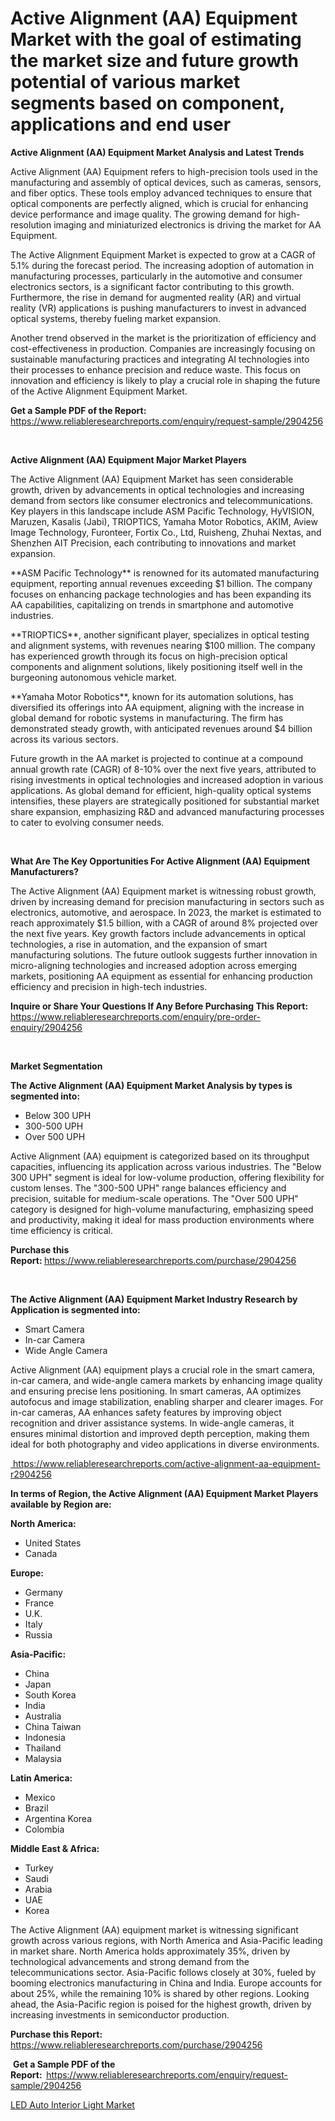 <p><h1>Active Alignment (AA) Equipment Market with the goal of estimating the market size and future growth potential of various market segments based on component, applications and end user</h1></p><p><strong>Active Alignment (AA) Equipment Market Analysis and Latest Trends</strong></p>
<p><p>Active Alignment (AA) Equipment refers to high-precision tools used in the manufacturing and assembly of optical devices, such as cameras, sensors, and fiber optics. These tools employ advanced techniques to ensure that optical components are perfectly aligned, which is crucial for enhancing device performance and image quality. The growing demand for high-resolution imaging and miniaturized electronics is driving the market for AA Equipment.</p><p>The Active Alignment Equipment Market is expected to grow at a CAGR of 5.1% during the forecast period. The increasing adoption of automation in manufacturing processes, particularly in the automotive and consumer electronics sectors, is a significant factor contributing to this growth. Furthermore, the rise in demand for augmented reality (AR) and virtual reality (VR) applications is pushing manufacturers to invest in advanced optical systems, thereby fueling market expansion.</p><p>Another trend observed in the market is the prioritization of efficiency and cost-effectiveness in production. Companies are increasingly focusing on sustainable manufacturing practices and integrating AI technologies into their processes to enhance precision and reduce waste. This focus on innovation and efficiency is likely to play a crucial role in shaping the future of the Active Alignment Equipment Market.</p></p>
<p><strong>Get a Sample PDF of the Report:&nbsp;</strong> <a href="https://www.reliableresearchreports.com/enquiry/request-sample/2904256?utm_campaign=3079&utm_medium=2&utm_source=Github&utm_content=ia&utm_term=11032025&utm_id=active-alignment-aa-equipment">https://www.reliableresearchreports.com/enquiry/request-sample/2904256</a></p>
<p>&nbsp;</p>
<p><strong>Active Alignment (AA) Equipment Major Market Players</strong></p>
<p><p>The Active Alignment (AA) Equipment Market has seen considerable growth, driven by advancements in optical technologies and increasing demand from sectors like consumer electronics and telecommunications. Key players in this landscape include ASM Pacific Technology, HyVISION, Maruzen, Kasalis (Jabi), TRIOPTICS, Yamaha Motor Robotics, AKIM, Aview Image Technology, Furonteer, Fortix Co., Ltd, Ruisheng, Zhuhai Nextas, and Shenzhen AIT Precision, each contributing to innovations and market expansion.</p><p>**ASM Pacific Technology** is renowned for its automated manufacturing equipment, reporting annual revenues exceeding $1 billion. The company focuses on enhancing package technologies and has been expanding its AA capabilities, capitalizing on trends in smartphone and automotive industries.</p><p>**TRIOPTICS**, another significant player, specializes in optical testing and alignment systems, with revenues nearing $100 million. The company has experienced growth through its focus on high-precision optical components and alignment solutions, likely positioning itself well in the burgeoning autonomous vehicle market.</p><p>**Yamaha Motor Robotics**, known for its automation solutions, has diversified its offerings into AA equipment, aligning with the increase in global demand for robotic systems in manufacturing. The firm has demonstrated steady growth, with anticipated revenues around $4 billion across its various sectors.</p><p>Future growth in the AA market is projected to continue at a compound annual growth rate (CAGR) of 8-10% over the next five years, attributed to rising investments in optical technologies and increased adoption in various applications. As global demand for efficient, high-quality optical systems intensifies, these players are strategically positioned for substantial market share expansion, emphasizing R&D and advanced manufacturing processes to cater to evolving consumer needs.</p></p>
<p>&nbsp;</p>
<p><strong>What Are The Key Opportunities For Active Alignment (AA) Equipment Manufacturers?</strong></p>
<p><p>The Active Alignment (AA) Equipment market is witnessing robust growth, driven by increasing demand for precision manufacturing in sectors such as electronics, automotive, and aerospace. In 2023, the market is estimated to reach approximately $1.5 billion, with a CAGR of around 8% projected over the next five years. Key growth factors include advancements in optical technologies, a rise in automation, and the expansion of smart manufacturing solutions. The future outlook suggests further innovation in micro-aligning technologies and increased adoption across emerging markets, positioning AA equipment as essential for enhancing production efficiency and precision in high-tech industries.</p></p>
<p><strong>Inquire or Share Your Questions If Any Before Purchasing This Report:</strong> <a href="https://www.reliableresearchreports.com/enquiry/pre-order-enquiry/2904256?utm_campaign=3079&utm_medium=2&utm_source=Github&utm_content=ia&utm_term=11032025&utm_id=active-alignment-aa-equipment">https://www.reliableresearchreports.com/enquiry/pre-order-enquiry/2904256</a></p>
<p>&nbsp;</p>
<p><strong>Market Segmentation</strong></p>
<p><strong>The Active Alignment (AA) Equipment Market Analysis by types is segmented into:</strong></p>
<p><ul><li>Below 300 UPH</li><li>300-500 UPH</li><li>Over 500 UPH</li></ul></p>
<p><p>Active Alignment (AA) equipment is categorized based on its throughput capacities, influencing its application across various industries. The "Below 300 UPH" segment is ideal for low-volume production, offering flexibility for custom lenses. The "300-500 UPH" range balances efficiency and precision, suitable for medium-scale operations. The "Over 500 UPH" category is designed for high-volume manufacturing, emphasizing speed and productivity, making it ideal for mass production environments where time efficiency is critical.</p></p>
<p><strong>Purchase this Report:&nbsp;</strong><a href="https://www.reliableresearchreports.com/purchase/2904256?utm_campaign=3079&utm_medium=2&utm_source=Github&utm_content=ia&utm_term=11032025&utm_id=active-alignment-aa-equipment">https://www.reliableresearchreports.com/purchase/2904256</a></p>
<p>&nbsp;</p>
<p><strong>The Active Alignment (AA) Equipment Market Industry Research by Application is segmented into:</strong></p>
<p><ul><li>Smart Camera</li><li>In-car Camera</li><li>Wide Angle Camera</li></ul></p>
<p><p>Active Alignment (AA) equipment plays a crucial role in the smart camera, in-car camera, and wide-angle camera markets by enhancing image quality and ensuring precise lens positioning. In smart cameras, AA optimizes autofocus and image stabilization, enabling sharper and clearer images. For in-car cameras, AA enhances safety features by improving object recognition and driver assistance systems. In wide-angle cameras, it ensures minimal distortion and improved depth perception, making them ideal for both photography and video applications in diverse environments.</p></p>
<p><a href="https://www.reliableresearchreports.com/active-alignment-aa-equipment-r2904256?utm_campaign=3079&utm_medium=2&utm_source=Github&utm_content=ia&utm_term=11032025&utm_id=active-alignment-aa-equipment">&nbsp;https://www.reliableresearchreports.com/active-alignment-aa-equipment-r2904256</a></p>
<p><strong>In terms of Region, the Active Alignment (AA) Equipment Market Players available by Region are:</strong></p>
<p>
    <p> <strong> North America: </strong>
        <ul>
            <li>United States</li>
            <li>Canada</li>
        </ul>
        </p> 
    <p> <strong> Europe: </strong>
        <ul>
            <li>Germany</li>
            <li>France</li>
            <li>U.K.</li>
            <li>Italy</li>
            <li>Russia</li>
        </ul>
        </p> 
    <p> <strong> Asia-Pacific: </strong>
        <ul>
            <li>China</li>
            <li>Japan</li>
            <li>South Korea</li>
            <li>India</li>
            <li>Australia</li>
            <li>China Taiwan</li>
            <li>Indonesia</li>
            <li>Thailand</li>
            <li>Malaysia</li>
        </ul>
        </p> 
    <p> <strong> Latin America: </strong>
        <ul>
            <li>Mexico</li>
            <li>Brazil</li>
            <li>Argentina Korea</li>
            <li>Colombia</li>
        </ul>
        </p> 
    <p> <strong> Middle East & Africa: </strong>
        <ul>
            <li>Turkey</li>
            <li>Saudi</li>
            <li>Arabia</li>
            <li>UAE</li>
            <li>Korea</li>
        </ul>
    </p>
    </p>
<p><p>The Active Alignment (AA) equipment market is witnessing significant growth across various regions, with North America and Asia-Pacific leading in market share. North America holds approximately 35%, driven by technological advancements and strong demand from the telecommunications sector. Asia-Pacific follows closely at 30%, fueled by booming electronics manufacturing in China and India. Europe accounts for about 25%, while the remaining 10% is shared by other regions. Looking ahead, the Asia-Pacific region is poised for the highest growth, driven by increasing investments in semiconductor production.</p></p>
<p><strong>Purchase this Report: </strong><a href="https://www.reliableresearchreports.com/purchase/2904256?utm_campaign=3079&utm_medium=2&utm_source=Github&utm_content=ia&utm_term=11032025&utm_id=active-alignment-aa-equipment">https://www.reliableresearchreports.com/purchase/2904256</a></p>
<p>&nbsp;<strong>Get a Sample PDF of the Report:&nbsp;&nbsp;</strong><a href="https://www.reliableresearchreports.com/enquiry/request-sample/2904256?utm_campaign=3079&utm_medium=2&utm_source=Github&utm_content=ia&utm_term=11032025&utm_id=active-alignment-aa-equipment">https://www.reliableresearchreports.com/enquiry/request-sample/2904256</a></p>
<p><strong></strong></p>
<p><p><a href="https://github.com/shewlisapsai/Market-Research-Report-List-1/blob/main/led-auto-interior-light-market.md?utm_campaign=3079&utm_medium=2&utm_source=Github&utm_content=ia&utm_term=11032025&utm_id=active-alignment-aa-equipment">LED Auto Interior Light Market</a></p></p>